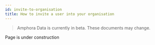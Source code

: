 ```yaml
---
id: invite-to-organisation
title: How to invite a user into your organisation
---
```


> Amphora Data is currently in beta. These documents may change.

Page is under construction